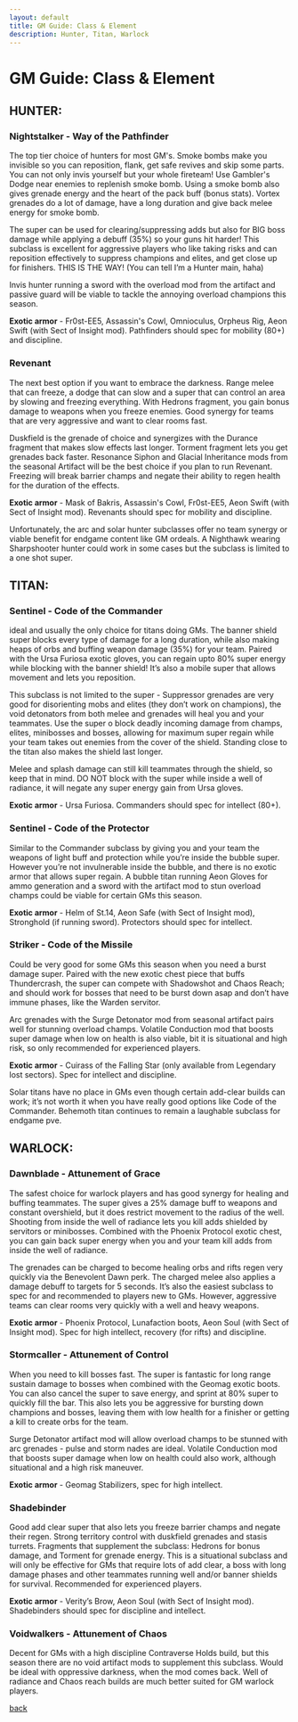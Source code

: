 ```yaml
---
layout: default
title: GM Guide: Class & Element
description: Hunter, Titan, Warlock
---
```


# GM Guide: Class & Element

## HUNTER:

### Nightstalker - Way of the Pathfinder
The  top tier choice of hunters for most GM's. Smoke bombs make you invisible so you can reposition, flank, get safe revives and skip some parts. You can not only invis yourself but your whole fireteam! Use Gambler's Dodge near enemies to replenish smoke bomb. Using a smoke bomb also gives grenade energy and the heart of the pack buff (bonus stats). Vortex grenades do a lot of damage, have a long duration and give back melee energy for smoke bomb.

The super can be used for clearing/suppressing adds but also for BIG boss damage while applying a debuff (35%) so your guns hit harder! This subclass is excellent for aggressive players who like taking risks and can reposition effectively to suppress champions and elites, and get close up for finishers. THIS IS THE WAY! (You can tell I’m a Hunter main, haha)

Invis hunter running a sword with the overload mod from the artifact and passive guard will be viable to tackle the annoying overload champions this season.

**Exotic armor** - Fr0st-EE5, Assassin's Cowl, Omnioculus, Orpheus Rig, Aeon Swift (with Sect of Insight mod). Pathfinders should spec for mobility (80+) and discipline.


### Revenant
The next best option if you want to embrace the darkness. Range melee that can freeze, a dodge that can slow and a super that can control an area by slowing and freezing everything. With Hedrons fragment, you gain bonus damage to weapons when you freeze enemies. Good synergy for teams that are very aggressive and want to clear rooms fast.

Duskfield is the grenade of choice and synergizes with the Durance fragment that makes slow effects last longer. Torment fragment lets you get grenades back faster. Resonance Siphon and Glacial Inheritance mods from the seasonal Artifact will be the best choice if you plan to run Revenant. Freezing will break barrier champs and negate their ability to regen health for the duration of the effects.

**Exotic armor** - Mask of Bakris, Assassin's Cowl, Fr0st-EE5, Aeon Swift (with Sect of Insight mod). Revenants should spec for mobility and discipline.


Unfortunately, the arc and solar hunter subclasses offer no team synergy or viable benefit for endgame content like GM ordeals. A Nighthawk wearing Sharpshooter hunter could work in some cases but the subclass is limited to a one shot super.


## TITAN:

### Sentinel - Code of the Commander
ideal and usually the only choice for titans doing GMs. The banner shield super blocks every type of damage for a long duration, while also making heaps of orbs and buffing weapon damage (35%) for your team. Paired with the Ursa Furiosa exotic gloves, you can regain upto 80% super energy while blocking with the banner shield! It’s also a mobile super that allows movement and lets you reposition.

This subclass is not limited to the super - Suppressor grenades are very good for disorienting mobs and elites (they don’t work on champions), the void detonators from both melee and grenades will heal you and your teammates. Use the super o block deadly incoming damage from champs, elites, minibosses and bosses, allowing for maximum super regain while your team takes out enemies from the cover of the shield. Standing close to the titan also makes the shield last longer.

Melee and splash damage can still kill teammates through the shield, so keep that in mind. DO NOT block with the super while inside a well of radiance, it will negate any super energy gain from Ursa gloves.

**Exotic armor** - Ursa Furiosa. Commanders should spec for intellect (80+).


### Sentinel - Code of the Protector
Similar to the Commander subclass by giving you and your team the weapons of light buff and protection while you’re inside the bubble super. However you’re not invulnerable inside the bubble, and there is no exotic armor that allows super regain. A bubble titan running Aeon Gloves for ammo generation and a sword with the artifact mod to stun overload champs could be viable for certain GMs this season.

**Exotic armor** - Helm of St.14, Aeon Safe (with Sect of Insight mod), Stronghold (if running sword). Protectors should spec for intellect.


### Striker - Code of the Missile
Could be very good for some GMs this season when you need a burst damage super. Paired with the new exotic chest piece that buffs Thundercrash, the super can compete with Shadowshot and Chaos Reach; and should work for bosses that need to be burst down asap and don’t have immune phases, like the Warden servitor.

Arc grenades with the Surge Detonator mod from seasonal artifact pairs well for stunning overload champs. Volatile Conduction mod that boosts super damage when low on health is also viable, bit it is situational and high risk, so only recommended for experienced players.

**Exotic armor** - Cuirass of the Falling Star (only available from Legendary lost sectors). Spec for intellect and discipline.

Solar titans have no place in GMs even though certain add-clear builds can work; it’s not worth it when you have really good options like Code of the Commander. Behemoth titan continues to remain a laughable subclass for endgame pve.


## WARLOCK:

### Dawnblade - Attunement of Grace
The safest choice for warlock players and has good synergy for healing and buffing teammates. The super gives a 25% damage buff to weapons and constant overshield, but it does restrict movement to the radius of the well. Shooting from inside the well of radiance lets you kill adds shielded by servitors or minibosses. Combined with the Phoenix Protocol exotic chest, you can gain back super energy when you and your team kill adds from inside the well of radiance.

The grenades can be charged to become healing orbs and rifts regen very quickly via the Benevolent Dawn perk. The charged melee also applies a damage debuff to targets for 5 seconds. It’s also the easiest subclass to spec for and recommended to players new to GMs. However, aggressive teams can clear rooms very quickly with a well and heavy weapons.

**Exotic armor** - Phoenix Protocol, Lunafaction boots, Aeon Soul (with Sect of Insight mod). Spec for high intellect, recovery (for rifts) and discipline.


### Stormcaller - Attunement of Control
When you need to kill bosses fast. The super is fantastic for long range sustain damage to bosses when combined with the Geomag exotic boots. You can also cancel the super to save energy, and sprint at 80% super to quickly fill the bar. This also lets you be aggressive for bursting down champions and bosses, leaving them with low health for a finisher or getting a kill to create orbs for the team.

Surge Detonator artifact mod will allow overload champs to be stunned with arc grenades - pulse and storm nades are ideal. Volatile Conduction mod that boosts super damage when low on health could also work, although situational and a high risk maneuver.

**Exotic armor** - Geomag Stabilizers, spec for high intellect.


### Shadebinder
Good add clear super that also lets you freeze barrier champs and negate their regen. Strong territory control with duskfield grenades and stasis turrets. Fragments that supplement the subclass: Hedrons for bonus damage, and Torment for grenade energy. This is a situational subclass and will only be effective for GMs that require lots of add clear, a boss with long damage phases and other teammates running well and/or banner shields for survival. Recommended for experienced players.

**Exotic armor** - Verity’s Brow, Aeon Soul (with Sect of Insight mod). Shadebinders should spec for discipline and intellect.


### Voidwalkers - Attunement of Chaos
Decent for GMs with a high discipline Contraverse Holds build, but this season there are no void artifact mods to supplement this subclass. Would be ideal with oppressive darkness, when the mod comes back. Well of radiance and Chaos reach builds are much better suited for GM warlock players.

[back](https://grandmaster-nf.github.io/)
